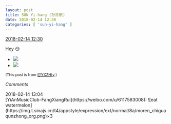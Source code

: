 ```yaml
---
layout: post
title: SUN Yi-hang (孙亦航)
date: 2018-02-14 12:30
categories: [ 'sun-yi-hang' ]
---
```


<div class="weibo-info">
  <a href="https://weibo.com/2565158051/G33YJrAqo">2018-02-14 12:30</a>
</div>

Hey :smirk:

<!-- more -->

<ul class="weibo-pic-list-1">
  <li class="weibo-pic">
    <a href="https://g.us.sinaimg.cn/000VPyLJlx07iacxs4cE0104020005wR0k010.mp4?Expires=1518607106&amp;ssig=JUmiluZx4c&amp;KID=unistore,video"><img src="//wx2.sinaimg.cn/thumb150/98e534a3ly1fofv5gvtajg206o06oqo2.gif"/></a>
  </li>
  <li class="weibo-pic">
    <a href="https://g.us.sinaimg.cn/00395sVRlx07iacxrSeI0104020007lR0k010.mp4?Expires=1518607106&amp;ssig=oox4ZOmWn2&amp;KID=unistore,video"><img src="//wx4.sinaimg.cn/thumb150/98e534a3ly1fofv5fnt9gg206o06oe0q.gif"/></a>
  </li>
</ul>

<small>(This post is from [@YXZHty](http://weibo.com/2565158051).)</small>

*Comments*

<div class="weibo-info">2018-02-14 13:04</div>
[YiAnMusicClub-FangXiangRui](https://weibo.com/u/6117583008): ![eat watermelon](https://img.t.sinajs.cn/t4/appstyle/expression/ext/normal/8a/moren_chiguaqunzhong_org.png)×3
